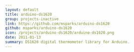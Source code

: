```yaml
---
layout: default
title: arduino-ds1620
group: projects-inactive
link: https://github.com/msparks/arduino-ds1620
github: msparks/arduino-ds1620
icon: /projects/arduino-ds1620/arduino-ds1620.png
date: 2011-01-13
summary: DS1620 digital thermometer library for Arduino.
---
```

